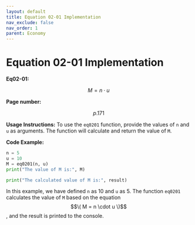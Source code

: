 ```yaml
---
layout: default
title: Equation 02-01 Implementation
nav_exclude: false
nav_order: 1
parent: Economy
---
```


# Equation 02-01 Implementation

**Eq02-01:**

$$M = n \cdot u$$

**Page number:**

$$p.171$$



**Usage Instructions:**
To use the `eq0201` function, provide the values of `n` and `u` as arguments. The function will calculate and return the value of `M`.

**Code Example:**
```python
n = 5
u = 10
M = eq0201(n, u)
print("The value of M is:", M)

print("The calculated value of M is:", result)
```

In this example, we have defined `n` as 10 and `u` as 5. The function `eq0201` calculates the value of `M` based on the equation $$\( M = n \cdot u \)$$, and the result is printed to the console.
